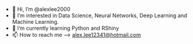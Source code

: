 - 👋 Hi, I’m @alexlee2000
- 👀 I’m interested in Data Science, Neural Networks, Deep Learning and Machine Learning. 
- 🌱 I’m currently learning Python and RShiny
- 📫 How to reach me --> alex.lee12341@hotmail.com

<!---
alexlee2000/alexlee2000 is a ✨ special ✨ repository because its `README.md` (this file) appears on your GitHub profile.
You can click the Preview link to take a look at your changes.
--->
